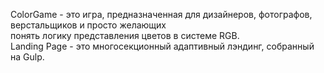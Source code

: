 ColorGame - это игра, предназначенная для дизайнеров, фотографов, верстальщиков и просто желающих<br>
понять логику представления цветов в системе RGB.<br>
Landing Page - это многосекционный адаптивный лэндинг, собранный на Gulp.
